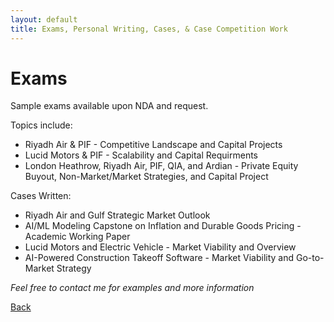 ```yaml
---
layout: default
title: Exams, Personal Writing, Cases, & Case Competition Work
---
```


# Exams

Sample exams available upon NDA and request.

Topics include:

- Riyadh Air & PIF - Competitive Landscape and Capital Projects
- Lucid Motors & PIF - Scalability and Capital Requirments
- London Heathrow, Riyadh Air, PIF, QIA, and Ardian - Private Equity Buyout, Non-Market/Market Strategies, and Capital Project

Cases Written:

- Riyadh Air and Gulf Strategic Market Outlook
- AI/ML Modeling Capstone on Inflation and Durable Goods Pricing - Academic Working Paper
- Lucid Motors and Electric Vehicle - Market Viability and Overview
- AI-Powered Construction Takeoff Software - Market Viability and Go-to-Market Strategy
 
*Feel free to contact me for examples and more information*

[Back](index.md)

